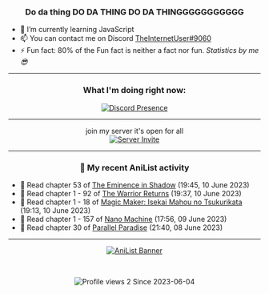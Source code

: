 <div align="center">

### Do da thing DO DA THING DO DA THINGGGGGGGGGGG
</div>

- 🌱 I’m currently learning JavaScript
- 📫 You can contact me on Discord [TheInternetUser#9060](https://discord.com/users/534117072796385300)
- ⚡ Fun fact: 80% of the Fun fact is neither a fact nor fun. _Statistics by me 😎_
<hr>

<div align="center">

### What I'm doing right now:
[![Discord Presence](https://lanyard.cnrad.dev/api/534117072796385300)](https://discord.com/users/534117072796385300)
<hr>

join my server it's open for all <br>
[![Server Invite](https://invidget.switchblade.xyz/bfYgVHxrSs)](https://discord.gg/bfYgVHxrSs)

<hr>
  
### 🌸 My recent AniList activity

</div>

<!-- ANILIST_ACTIVITY:start -->

-   📖 Read chapter 53 of [The Eminence in Shadow](https://anilist.co/manga/106758) (19:45, 10 June 2023)
-   📖 Read chapter 1 - 92 of [The Warrior Returns](https://anilist.co/manga/135318) (19:37, 10 June 2023)
-   📖 Read chapter 1 - 18 of [Magic Maker: Isekai Mahou no Tsukurikata](https://anilist.co/manga/155780) (19:13, 10 June 2023)
-   📖 Read chapter 1 - 157 of [Nano Machine](https://anilist.co/manga/120980) (17:56, 09 June 2023)
-   📖 Read chapter 30 of [Parallel Paradise](https://anilist.co/manga/98543) (21:40, 08 June 2023)

<!-- ANILIST_ACTIVITY:end -->
<hr>

<div align="center">

[![AniList Banner](https://img.anili.st/User/929966)](https://anilist.co/user/TheInternetUser)

<!-- ![Profile views](https://gpvc.arturio.dev/TheInternetUse7) Since 2023-01-09 -->
<br>

![Profile views 2](https://eng8ov7sekpf7ov.m.pipedream.net) Since 2023-06-04

</div>

